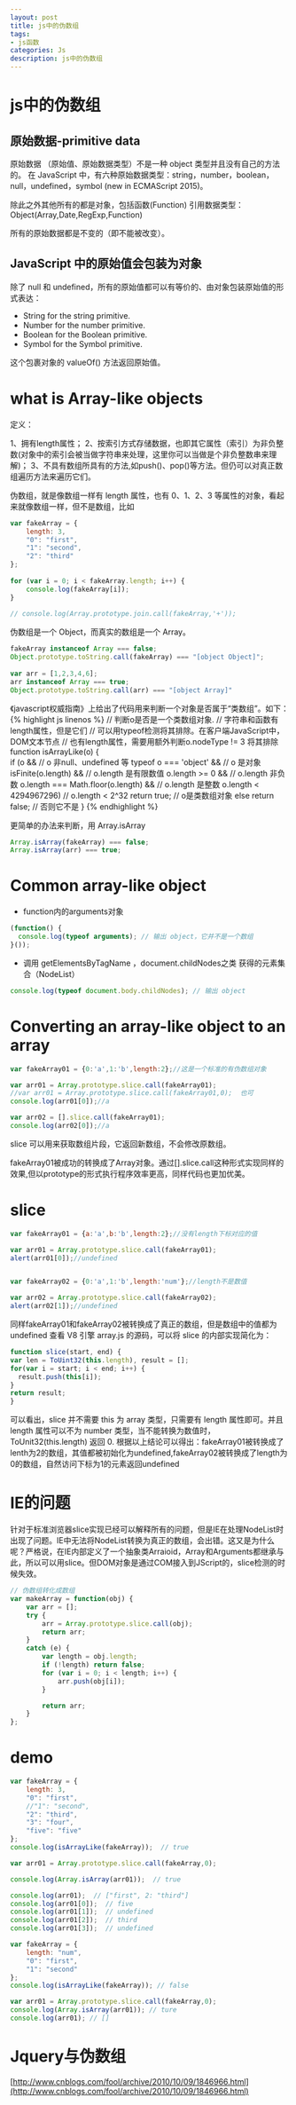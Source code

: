 ```yaml
---
layout: post
title: js中的伪数组
tags:
- js函数
categories: Js
description: js中的伪数组
---
```


# js中的伪数组

## 原始数据-primitive data
原始数据 （原始值、原始数据类型）不是一种 object 类型并且没有自己的方法的。
在 JavaScript 中，有六种原始数据类型：string，number，boolean，null，undefined，symbol (new in ECMAScript 2015)。

除此之外其他所有的都是对象，包括函数(Function)
引用数据类型：Object(Array,Date,RegExp,Function)

所有的原始数据都是不变的（即不能被改变）。

## JavaScript 中的原始值会包装为对象
除了 null 和 undefined，所有的原始值都可以有等价的、由对象包装原始值的形式表达：

- String for the string primitive.
- Number for the number primitive.
- Boolean for the Boolean primitive.
- Symbol for the Symbol primitive.

这个包裹对象的 valueOf() 方法返回原始值。
# what is Array-like objects
定义：

1、拥有length属性；
2、按索引方式存储数据，也即其它属性（索引）为非负整数(对象中的索引会被当做字符串来处理，这里你可以当做是个非负整数串来理解)；
3、不具有数组所具有的方法,如push()、pop()等方法。但仍可以对真正数组遍历方法来遍历它们。

伪数组，就是像数组一样有 length 属性，也有 0、1、2、3 等属性的对象，看起来就像数组一样，但不是数组，比如
```js
var fakeArray = {
    length: 3,
    "0": "first",
    "1": "second",
    "2": "third"
};
 
for (var i = 0; i < fakeArray.length; i++) {
    console.log(fakeArray[i]);
}
 
// console.log(Array.prototype.join.call(fakeArray,'+'));
```

伪数组是一个 Object，而真实的数组是一个 Array。
```js
fakeArray instanceof Array === false;
Object.prototype.toString.call(fakeArray) === "[object Object]";
 
var arr = [1,2,3,4,6];
arr instanceof Array === true;
Object.prototype.toString.call(arr) === "[object Array]"
```

《javascript权威指南》上给出了代码用来判断一个对象是否属于“类数组”。如下：
{% highlight js linenos %}
// 判断o是否是一个类数组对象.
// 字符串和函数有length属性，但是它们
// 可以用typeof检测将其排除。在客户端JavaScript中，DOM文本节点
// 也有length属性，需要用额外判断o.nodeType != 3 将其排除
function isArrayLike(o) {   
    if (o &&                                // o 非null、undefined 等
            typeof o === 'object' &&              // o 是对象
            isFinite(o.length) &&                 // o.length 是有限数值
            o.length >= 0 &&                      // o.length 非负数
            o.length === Math.floor(o.length) &&  // o.length 是整数
            o.length < 4294967296)                // o.length < 2^32
            return true;                          // o是类数组对象
    else
            return false;                       // 否则它不是
}
{% endhighlight %}

更简单的办法来判断，用 Array.isArray
```js
Array.isArray(fakeArray) === false;
Array.isArray(arr) === true;
```
# Common array-like object

- function内的arguments对象

```js
(function() {
  console.log(typeof arguments); // 输出 object，它并不是一个数组
}());
```

- 调用 getElementsByTagName ，document.childNodes之类 获得的元素集合（NodeList）

```js
console.log(typeof document.body.childNodes); // 输出 object
```


# Converting an array-like object to an array
```js
var fakeArray01 = {0:'a',1:'b',length:2};//这是一个标准的有伪数组对象 

var arr01 = Array.prototype.slice.call(fakeArray01); 
//var arr01 = Array.prototype.slice.call(fakeArray01,0);  也可
console.log(arr01[0]);//a 

var arr02 = [].slice.call(fakeArray01); 
console.log(arr02[0]);//a 
```
slice 可以用来获取数组片段，它返回新数组，不会修改原数组。 

fakeArray01被成功的转换成了Array对象。通过[].slice.call这种形式实现同样的效果,但以prototype的形式执行程序效率更高，同样代码也更加优美。 

# slice
```js
var fakeArray01 = {a:'a',b:'b',length:2};//没有length下标对应的值 

var arr01 = Array.prototype.slice.call(fakeArray01); 
alert(arr01[0]);//undefined 


var fakeArray02 = {0:'a',1:'b',length:'num'};//length不是数值 

var arr02 = Array.prototype.slice.call(fakeArray02); 
alert(arr02[1]);//undefined 
```
同样fakeArray01和fakeArray02被转换成了真正的数组，但是数组中的值都为undefined 
查看 V8 引擎 array.js  的源码，可以将 slice 的内部实现简化为： 
```js
function slice(start, end) { 
var len = ToUint32(this.length), result = []; 
for(var i = start; i < end; i++) { 
  result.push(this[i]); 
} 
return result; 
}
```
可以看出，slice 并不需要 this 为 array 类型，只需要有 length 属性即可。并且 length 属性可以不为 number 类型，当不能转换为数值时，ToUnit32(this.length) 返回 0. 
根据以上结论可以得出：fakeArray01被转换成了lenth为2的数组，其值都被初始化为undefined,fakeArray02被转换成了length为0的数组，自然访问下标为1的元素返回undefined 

# IE的问题
针对于标准浏览器slice实现已经可以解释所有的问题，但是IE在处理NodeList时出现了问题。IE中无法将NodeList转换为真正的数组，会出错。这又是为什么呢？严格说，在IE内部定义了一个抽象类Arraioid，Array和Arguments都继承与此，所以可以用slice。但DOM对象是通过COM接入到JScript的，slice检测的时候失效。
```js
// 伪数组转化成数组
var makeArray = function(obj) {   
    var arr = [];
    try {
        arr = Array.prototype.slice.call(obj);
        return arr;
    }
    catch (e) {
        var length = obj.length;
        if (!length) return false;
        for (var i = 0; i < length; i++) {
            arr.push(obj[i]);
        }

        return arr;
    }
};
```
# demo
```js
var fakeArray = {
    length: 3,
    "0": "first",
    //"1": "second",
    "2": "third",
    "3": "four",
    "five": "five"
};
console.log(isArrayLike(fakeArray));  // true

var arr01 = Array.prototype.slice.call(fakeArray,0);

console.log(Array.isArray(arr01));  // true

console.log(arr01);  // ["first", 2: "third"]
console.log(arr01[0]);  // five
console.log(arr01[1]);  // undefined
console.log(arr01[2]);  // third
console.log(arr01[3]);  // undefined
```
```js
var fakeArray = {
    length: "num",
    "0": "first",
    "1": "second"
};
console.log(isArrayLike(fakeArray)); // false

var arr01 = Array.prototype.slice.call(fakeArray,0);
console.log(Array.isArray(arr01)); // ture
console.log(arr01); // []
```

# Jquery与伪数组

[http://www.cnblogs.com/fool/archive/2010/10/09/1846966.html](http://www.cnblogs.com/fool/archive/2010/10/09/1846966.html)














































